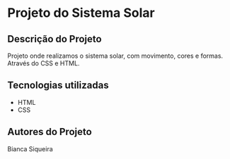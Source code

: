 # Projeto do Sistema Solar

## Descrição do Projeto 
Projeto onde realizamos o sistema solar, com movimento, cores e formas. Através do CSS e HTML.

## Tecnologias utilizadas
* HTML
* CSS

## Autores do Projeto
Bianca Siqueira
